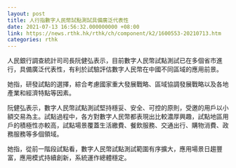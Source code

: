 ```yaml
---
layout: post
title: 人行指數字人民幣試點測試具備廣泛代表性
date: 2021-07-13 16:56:32.000000000 +08:00
link: https://news.rthk.hk/rthk/ch/component/k2/1600553-20210713.htm
categories: rthk
---
```


人民銀行調查統計司司長阮健弘表示，目前數字人民幣試點測試已在多個省市進行，具備廣泛代表性，有利於試驗評估數字人民幣在中國不同區域的應用前景。

她指，研發試點的選擇，綜合考慮國家重大發展戰略、區域協調發展戰略以及各地產業和經濟特點等因素。

阮健弘表示，數字人民幣試點測試堅持穩妥、安全、可控的原則，受邀的用戶以小額交易為主。試點過程中，各方對數字人民幣都表現出比較濃厚興趣，試點地區用戶的積極性亦較高，試點場景覆蓋生活繳費、餐飲服務、交通出行、購物消費、政務服務等多個領域。

她指，從前一階段試點看，數字人民幣試點測試範圍有序擴大，應用場景日趨豐富，應用模式持續創新，系統運作總體穩定。
